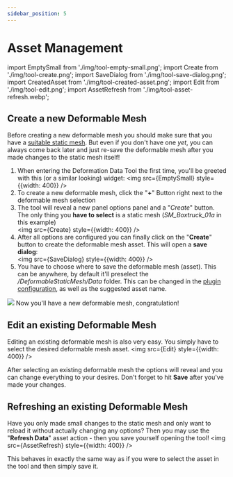 ```yaml
---
sidebar_position: 5
---
```


# Asset Management

import EmptySmall from './img/tool-empty-small.png';
import Create from './img/tool-create.png';
import SaveDialog from './img/tool-save-dialog.png';
import CreatedAsset from './img/tool-created-asset.png';
import Edit from './img/tool-edit.png';
import AssetRefresh from './img/tool-asset-refresh.webp';

## Create a new Deformable Mesh

Before creating a new deformable mesh you should make sure that you have a [suitable static mesh](../mesh-asset/staticmesh.md). But even if you don't have one *yet*, you can always come back later and just re-save the deformable mesh after you made changes to the static mesh itself!

1. When entering the Deformation Data Tool the first time, you'll be greeted with this (or a similar looking) widget: <img src={EmptySmall} style={{width: 400}} />
2. To create a new deformable mesh, click the "**+**" Button right next to the deformable mesh selection
3. The tool will reveal a new panel options panel and a "*Create*" button. The only thing you **have to select** is a static mesh (*SM_Boxtruck_01a* in this example)<br/><img src={Create} style={{width: 400}} />
4. After all options are configured you can finally click on the "**Create**" button to create the deformable mesh asset. This will open a **save dialog**:<br/><img src={SaveDialog} style={{width: 400}} />
5. You have to choose where to save the deformable mesh (asset). This can be anywhere, by default it'll preselect the */DeformableStaticMesh/Data* folder. This can be changed in the [plugin configuration](../../installation/configuration.md), as well as the suggested asset name.

<img src={CreatedAsset} />
Now you'll have a new deformable mesh, congratulation!

## Edit an existing Deformable Mesh

Editing an existing deformable mesh is also very easy. You simply have to select the desired deformable mesh asset.
<img src={Edit} style={{width: 400}} />

After selecting an existing deformable mesh the options will reveal and you can change everything to your desires. Don't forget to hit **Save** after you've made your changes.

## Refreshing an existing Deformable Mesh

Have you only made small changes to the static mesh and only want to reload it without actually changing any options? Then you may use the "**Refresh Data**" asset action - then you save yourself opening the tool!
<img src={AssetRefresh} style={{width: 400}} />

This behaves in exactly the same way as if you were to select the asset in the tool and then simply save it.

